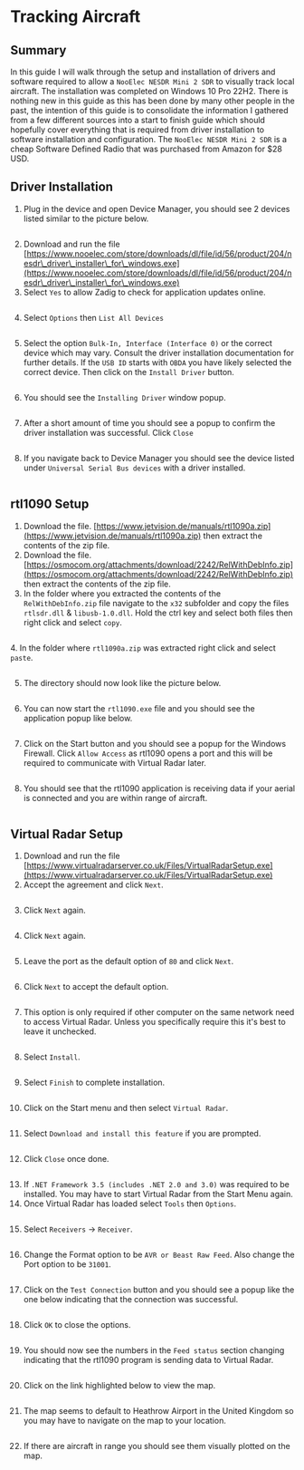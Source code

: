 # Tracking Aircraft

## Summary

In this guide I will walk through the setup and installation of drivers and software required to allow a `NooElec NESDR Mini 2 SDR` to visually track local aircraft. The installation was completed on Windows 10 Pro 22H2. There is nothing new in this guide as this has been done by many other people in the past, the intention of this guide is to consolidate the information I gathered from a few different sources into a start to finish guide which should hopefully cover everything that is required from driver installation to software installation and configuration. The `NooElec NESDR Mini 2 SDR` is a cheap Software Defined Radio that was purchased from Amazon for $28 USD. 

## Driver Installation

1. Plug in the device and open Device Manager, you should see 2 devices listed similar to the picture below.

<figure><img src="images/image (1) (4).png" alt=""><figcaption></figcaption></figure>

2. Download and run the file [https://www.nooelec.com/store/downloads/dl/file/id/56/product/204/nesdr\_driver\_installer\_for\_windows.exe](https://www.nooelec.com/store/downloads/dl/file/id/56/product/204/nesdr\_driver\_installer\_for\_windows.exe)
3. Select `Yes` to allow Zadig to check for application updates online.&#x20;

<figure><img src="images/image (9) (1).png" alt=""><figcaption></figcaption></figure>

4. Select `Options` then `List All Devices`

<figure><img src="images/image (74).png" alt=""><figcaption></figcaption></figure>

5. Select the option `Bulk-In, Interface (Interface 0)` or the correct device which may vary. Consult the driver installation documentation for further details. If the `USB ID` starts with `OBDA` you have likely selected the correct device. Then click on the `Install Driver` button.&#x20;

<figure><img src="images/image (12) (1).png" alt=""><figcaption></figcaption></figure>

6. You should see the `Installing Driver` window popup.&#x20;

<figure><img src="images/image (3).png" alt=""><figcaption></figcaption></figure>

7. After a short amount of time you should see a popup to confirm the driver installation was successful. Click `Close`&#x20;

<figure><img src="images/image (75).png" alt=""><figcaption></figcaption></figure>

8. If you navigate back to Device Manager you should see the device listed under `Universal Serial Bus devices` with a driver installed.&#x20;

<figure><img src="images/image (2) (6).png" alt=""><figcaption></figcaption></figure>

## rtl1090 Setup

1. Download the file. [https://www.jetvision.de/manuals/rtl1090a.zip](https://www.jetvision.de/manuals/rtl1090a.zip) then extract the contents of the zip file.&#x20;
2. Download the file. [https://osmocom.org/attachments/download/2242/RelWithDebInfo.zip](https://osmocom.org/attachments/download/2242/RelWithDebInfo.zip) then extract the contents of the zip file.&#x20;
3. In the folder where you extracted the contents of the `RelWithDebInfo.zip` file navigate to the `x32` subfolder and copy the files `rtlsdr.dll` & `libusb-1.0.dll`. Hold the ctrl key and select both files then right click and select `copy`.

<figure><img src="images/image (18).png" alt=""><figcaption></figcaption></figure>

&#x20;4\. In the folder where `rtl1090a.zip` was extracted right click and select `paste`.&#x20;

<figure><img src="images/image (79).png" alt=""><figcaption></figcaption></figure>

5. The directory should now look like the picture below.&#x20;

<figure><img src="images/image (1).png" alt=""><figcaption></figcaption></figure>

6. You can now start the `rtl1090.exe` file and you should see the application popup like below.&#x20;

<figure><img src="images/image (88).png" alt=""><figcaption></figcaption></figure>

7. Click on the Start button and you should see a popup for the Windows Firewall. Click `Allow Access` as rtl1090 opens a port and this will be required to communicate with Virtual Radar later.&#x20;

<figure><img src="images/image (86).png" alt=""><figcaption></figcaption></figure>

8. You should see that the rtl1090 application is receiving data if your aerial is connected and you are within range of aircraft.&#x20;

<figure><img src="images/image (78).png" alt=""><figcaption></figcaption></figure>

## Virtual Radar Setup

1. Download and run the file [https://www.virtualradarserver.co.uk/Files/VirtualRadarSetup.exe](https://www.virtualradarserver.co.uk/Files/VirtualRadarSetup.exe)
2. Accept the agreement and click `Next`.&#x20;

<figure><img src="images/image (11) (1).png" alt=""><figcaption></figcaption></figure>

3. Click `Next` again.&#x20;

<figure><img src="images/image (90).png" alt=""><figcaption></figcaption></figure>

4. Click `Next` again.&#x20;

<figure><img src="images/image (85).png" alt=""><figcaption></figcaption></figure>

5. Leave the port as the default option of `80` and click `Next`.&#x20;

<figure><img src="images/image (91).png" alt=""><figcaption></figcaption></figure>

6. Click `Next` to accept the default option.&#x20;

<figure><img src="images/image (83).png" alt=""><figcaption></figcaption></figure>

7. This option is only required if other computer on the same network need to access Virtual Radar. Unless you specifically require this it's best to leave it unchecked.&#x20;

<figure><img src="images/image (89).png" alt=""><figcaption></figcaption></figure>

8. Select `Install`.&#x20;

<figure><img src="images/image (76).png" alt=""><figcaption></figcaption></figure>

9. Select `Finish` to complete installation.&#x20;

<figure><img src="images/image (87).png" alt=""><figcaption></figcaption></figure>

10. Click on the Start menu and then select `Virtual Radar`.

<figure><img src="images/image (84).png" alt=""><figcaption></figcaption></figure>

11. Select `Download and install this feature` if you are prompted.&#x20;

<figure><img src="images/image (8) (1).png" alt=""><figcaption></figcaption></figure>

12. Click `Close` once done.&#x20;

<figure><img src="images/image (17).png" alt=""><figcaption></figcaption></figure>

13. If `.NET Framework 3.5 (includes .NET 2.0 and 3.0)` was required to be installed. You may have to start Virtual Radar from the Start Menu again.&#x20;
14. Once Virtual Radar has loaded select `Tools` then `Options`.&#x20;

<figure><img src="images/image (10).png" alt=""><figcaption></figcaption></figure>

15. Select `Receivers` -> `Receiver`.&#x20;

<figure><img src="images/image (4).png" alt=""><figcaption></figcaption></figure>

16. Change the Format option to be `AVR or Beast Raw Feed`. Also change the Port option to be `31001`.&#x20;

<figure><img src="images/image (15).png" alt=""><figcaption></figcaption></figure>

17. Click on the `Test Connection` button and you should see a popup like the one below indicating that the connection was successful.&#x20;

<figure><img src="images/image (11).png" alt=""><figcaption></figcaption></figure>

18. Click `OK` to close the options.&#x20;

<figure><img src="images/image (12).png" alt=""><figcaption></figcaption></figure>

19. You should now see the numbers in the `Feed status` section changing indicating that the rtl1090 program is sending data to Virtual Radar.&#x20;

<figure><img src="images/image (21).png" alt=""><figcaption></figcaption></figure>

20. Click on the link highlighted below to view the map.&#x20;

<figure><img src="images/image (22).png" alt=""><figcaption></figcaption></figure>

21. The map seems to default to Heathrow Airport in the United Kingdom so you may have to navigate on the map to your location.&#x20;

<figure><img src="images/image (9).png" alt=""><figcaption></figcaption></figure>

22. &#x20;If there are aircraft in range you should see them visually plotted on the map.&#x20;

<figure><img src="images/image (8).png" alt=""><figcaption></figcaption></figure>
